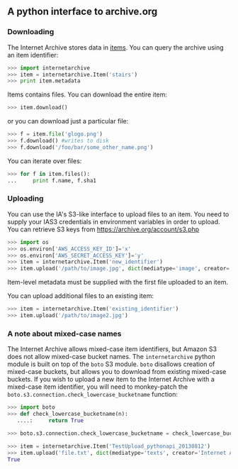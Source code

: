 ## A python interface to archive.org ##

### Downloading ###

The Internet Archive stores data in [items](http://blog.archive.org/2011/03/31/how-archive-org-items-are-structured/ "How Archive.org items are structured").
You can query the archive using an item identifier:

```python
>>> import internetarchive
>>> item = internetarchive.Item('stairs')
>>> print item.metadata
```

Items contains files. You can download the entire item:

```python
>>> item.download()
```

or you can download just a particular file:

```python
>>> f = item.file('glogo.png')
>>> f.download() #writes to disk
>>> f.download('/foo/bar/some_other_name.png')
```

You can iterate over files:

```python
>>> for f in item.files():
...     print f.name, f.sha1
```

### Uploading ###

You can use the IA's S3-like interface to upload files to an item.
You need to supply your IAS3 credentials in environment variables in order to upload.
You can retrieve S3 keys from https://archive.org/account/s3.php

```python
>>> import os
>>> os.environ['AWS_ACCESS_KEY_ID']='x'
>>> os.environ['AWS_SECRET_ACCESS_KEY']='y'
>>> item = internetarchive.Item('new_identifier')
>>> item.upload('/path/to/image.jpg', dict(mediatype='image', creator='Jake Johnson'))
```

Item-level metadata must be supplied with the first file uploaded to an item.

You can upload additional files to an existing item:

```python
>>> item = internetarchive.Item('existing_identifier')
>>> item.upload('/path/to/image2.jpg')
```

### A note about mixed-case names ###

The Internet Archive allows mixed-case item identifiers, but Amazon S3 does not allow
mixed-case bucket names. The `internetarchive` python module is built on top of the
`boto` S3 module. `boto` disallows creation of mixed-case buckets, but allows you to
download from existing mixed-case buckets. If you wish to upload a new item to the
Internet Archive with a mixed-case item identifier, you will need to monkey-patch
the `boto.s3.connection.check_lowercase_bucketname` function:

```python
>>> import boto
>>> def check_lowercase_bucketname(n):
   ....:     return True

>>> boto.s3.connection.check_lowercase_bucketname = check_lowercase_bucketname

>>> item = internetarchive.Item('TestUpload_pythonapi_20130812')
>>> item.upload('file.txt', dict(mediatype='texts', creator='Internet Archive'))
True
```
